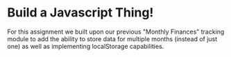 # Build a Javascript Thing!

For this assignment we built upon our previous "Monthly Finances" tracking module to add the ability to store data for multiple months (instead of just one) as well as implementing localStorage capabilities.

